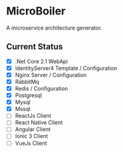 # MicroBoiler
A microservice architecture generator.
## Current Status
- [x] .Net Core 2.1 WebApi
- [x] IdentityServer4 Template / Configuration
- [x] Nginx Server / Configuration
- [x] RabbitMq
- [x] Redis / Configuration
- [x] Postgresql
- [x] Mysql
- [x] Mssql
- [ ] ReactJs Client
- [ ] React Native Client
- [ ] Angular Client
- [ ] Ionic 3 Client
- [ ] VueJs Client